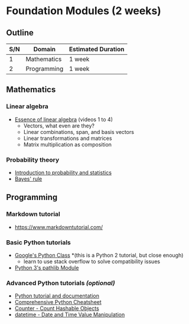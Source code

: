 #   Foundation Modules (2 weeks)

##  Outline
| S/N | Domain      | Estimated Duration |
| --- | ----------- | ------------------ |
| 1   | Mathematics | 1 week             |
| 2   | Programming | 1 week             |


##  Mathematics

### Linear algebra
*   [Essence of linear algebra](https://www.youtube.com/playlist?list=PLZHQObOWTQDPD3MizzM2xVFitgF8hE_ab) (videos 1 to 4)
    *   Vectors, what even are they?
    *   Linear combinations, span, and basis vectors
    *   Linear transformations and matrices
    *   Matrix multiplication as composition

### Probability theory
*   [Introduction to probability and statistics](https://seeing-theory.brown.edu/index.html)
*   [Bayes' rule](https://arbital.com/p/bayes_rule/?l=693)


##  Programming

### Markdown tutorial
*   https://www.markdowntutorial.com/

### Basic Python tutorials
*   [Google's Python Class](https://developers.google.com/edu/python/) *(this is a Python 2 tutorial, but close enough)
    *   learn to use stack overflow to solve compatibility issues
*   [Python 3's pathlib Module](https://realpython.com/python-pathlib/)

### Advanced Python tutorials *(optional)*
*   [Python tutorial and documentation](https://docs.python.org/3/tutorial/)
*   [Comprehensive Python Cheatsheet](https://gto76.github.io/python-cheatsheet/)
*   [Counter - Count Hashable Objects](https://pymotw.com/3/collections/counter.html)
*   [datetime - Date and Time Value Manipulation](https://pymotw.com/3/datetime/)
